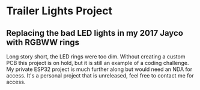 # Trailer Lights Project
## Replacing the bad LED lights in my 2017 Jayco with RGBWW rings
  Long story short, the LED rings were too dim. Without creating a custom PCB this project is on hold, but it is still an example of a coding challenge. My private ESP32 project is much further along but would need an NDA for access. It's a personal project that is unreleased, feel free to contact me for access. 
